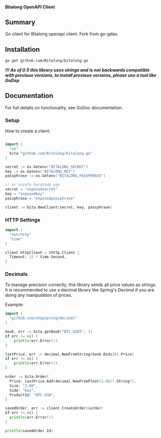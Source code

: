 #### Bitalong OpenAPI Client

## Summary

Go client for Bitalong openapi client. Fork from go-gdax.

## Installation
```sh
go get github.com/Bitalong/bitalong-go
```
***!!! As of 0.5 this library uses strings and is not backwards compatible with previous versions, to install previous versions, please use a tool like GoDep***

## Documentation
For full details on functionality, see GoDoc documentation.

### Setup
How to create a client:

```go

import (
  "os"
  bita "github.com/Bitalong/bitalong-go"
)

secret := os.Getenv("BITALONG_SECRET")
key := os.Getenv("BITALONG_KEY")
passphrase := os.Getenv("BITALONG_PASSPHRASE")

// or unsafe hardcode way
secret = "exposedsecret"
key = "exposedkey"
passphrase = "exposedpassphrase"

client := bita.NewClient(secret, key, passphrase)
```

### HTTP Settings
```go
import (
  "net/http"
  "time"
)

client.HttpClient = &http.Client {
  Timeout: 15 * time.Second,
}
```

### Decimals
To manage precision correctly, this library sends all price values as strings. It is recommended to use a decimal library like Spring's Decimal if you are doing any manipulation of prices.

Example:
```go
import (
  "github.com/shopspring/decimal"
)

book, err := bita.getBook("BTC_USDT", 1)
if err != nil {
    println(err.Error())  
}

lastPrice, err := decimal.NewFromString(book.Bids[0].Price)
if err != nil {
    println(err.Error())  
}

order := bita.Order{
  Price: lastPrice.Add(decimal.NewFromFloat(1.00)).String(),
  Size: "2.00",
  Side: "buy",
  ProductId: "BTC-USD",
}

savedOrder, err := client.CreateOrder(&order)
if err != nil {
  println(err.Error())
}

println(savedOrder.Id)
```
